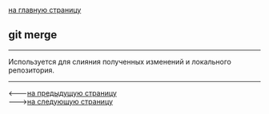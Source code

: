 [на главную страницу](./readme.md)

## git merge 
---
Используется для слияния полученных изменений и локального репозитория.

---

<---[на предыдущую страницу](git%20pull.md) <br>--->[на следующую страницу](git%20fetch.md)